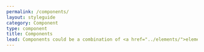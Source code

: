 ```yaml
---
permalink: /components/
layout: styleguide
category: Component
type: component
title: Components
lead: Components could be a combination of <a href="../elements/">elements (a form, for example), an element with a specific purpose (state select), or a component as designated by the <a class="usa-external_link" href="https://standards.usa.gov">US Web Design Standards</a>.
---
```


